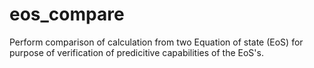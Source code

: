 # eos_compare
Perform comparison of calculation from two Equation of state (EoS) for purpose of verification of predicitive capabilities of the EoS's.
